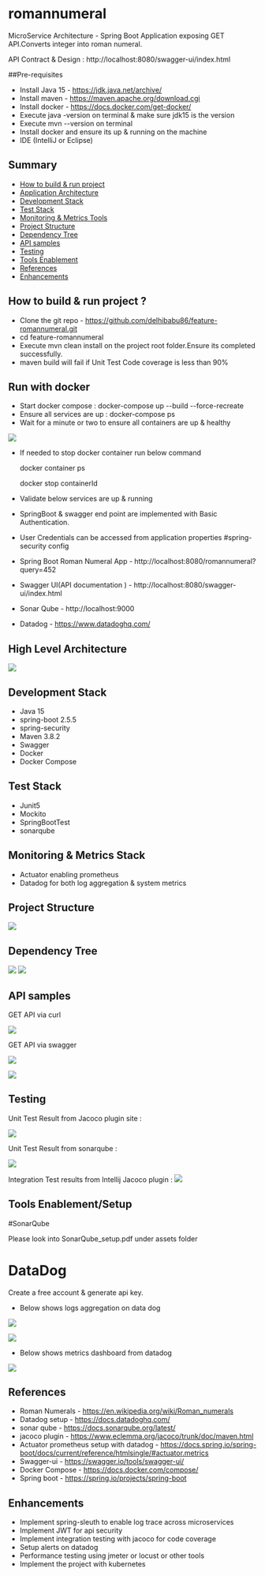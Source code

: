 # romannumeral
MicroService Architecture - Spring Boot Application exposing GET API.Converts integer into roman numeral.

API Contract & Design : http://localhost:8080/swagger-ui/index.html

##Pre-requisites

* Install Java 15 - https://jdk.java.net/archive/
* Install maven - https://maven.apache.org/download.cgi
* Install docker - https://docs.docker.com/get-docker/
* Execute java -version on terminal & make sure jdk15 is the version
* Execute mvn --version on terminal
* Install docker and ensure its up & running on the machine
* IDE (IntelliJ or Eclipse)

## Summary

- [How to build & run project](#how-to-build--run-project-)
- [Application Architecture](#application-architecture)
- [Development Stack](#development-stack)
- [Test Stack](#test-stack)
- [Monitoring & Metrics Tools](#monitoring--metrics-stack)
- [Project Structure](#project-structure)
- [Dependency Tree](#dependency-tree)  
- [API samples](#api-samples)
- [Testing](#testing)
- [Tools Enablement](#tools-enablement)
- [References](#references)
- [Enhancements](#enhancements)

## How to build & run project ?

* Clone the git repo - https://github.com/delhibabu86/feature-romannumeral.git
* cd feature-romannumeral
* Execute mvn clean install on the project root folder.Ensure its completed successfully.
* maven build will fail if Unit Test Code coverage is less than 90%

## Run with docker

* Start docker compose : docker-compose up --build --force-recreate
* Ensure all services are up : docker-compose ps
* Wait for a minute or two to ensure all containers are up & healthy

![](assets/docker_container_health.png)

* If needed to stop docker container run below command
  
    docker container ps
  
    docker stop containerId

* Validate below services are up & running 

* SpringBoot & swagger end point are implemented with Basic Authentication.

* User Credentials can be accessed from application properties #spring-security config

* Spring Boot Roman Numeral App - http://localhost:8080/romannumeral?query=452
* Swagger UI(API documentation ) - http://localhost:8080/swagger-ui/index.html
* Sonar Qube - http://localhost:9000
* Datadog - https://www.datadoghq.com/


## High Level Architecture

![](assets/RomanNumeral_Architecture.png)

## Development Stack

* Java 15
* spring-boot 2.5.5
* spring-security  
* Maven 3.8.2
* Swagger 
* Docker
* Docker Compose

## Test Stack

* Junit5
* Mockito
* SpringBootTest
* sonarqube

## Monitoring & Metrics Stack

* Actuator enabling prometheus
* Datadog for both log aggregation & system metrics

## Project Structure

![](assets/ProjectStructure.png)

## Dependency Tree
![](assets/dependency_tree_1.png)
![](assets/dependencytree_image2.png)


## API samples

GET API via curl

![](assets/curl_api.jpeg)


GET API via swagger


![](assets/swagger-api.png)

![](assets/swagger-api-error-response.png)


## Testing

Unit Test Result from Jacoco plugin site :

![](assets/unittest_site_index_html.png)

Unit Test Result from sonarqube :

![](assets/SonarQube_Result.png)

Integration Test results from Intellij Jacoco plugin :
![](assets/integration_test_results.png)

## Tools Enablement/Setup

#SonarQube 

Please look into SonarQube_setup.pdf under assets folder

# DataDog

Create a free account & generate api key.

* Below shows logs aggregation on data dog

![](assets/datadog_logs.png)

![](assets/datadog_logs_2.png)

* Below shows metrics dashboard from datadog

![](assets/datadog_metrics_prometheus.png)


## References

* Roman Numerals - https://en.wikipedia.org/wiki/Roman_numerals
* Datadog setup - https://docs.datadoghq.com/
* sonar qube - https://docs.sonarqube.org/latest/
* jacoco plugin - https://www.eclemma.org/jacoco/trunk/doc/maven.html
* Actuator prometheus setup with datadog - https://docs.spring.io/spring-boot/docs/current/reference/htmlsingle/#actuator.metrics
* Swagger-ui - https://swagger.io/tools/swagger-ui/
* Docker Compose - https://docs.docker.com/compose/
* Spring boot - https://spring.io/projects/spring-boot

## Enhancements
* Implement spring-sleuth to enable log trace across microservices
* Implement JWT for api security
* Implement integration testing with jacoco for code coverage
* Setup alerts on datadog
* Performance testing using jmeter or locust or other tools
* Implement the project with kubernetes







